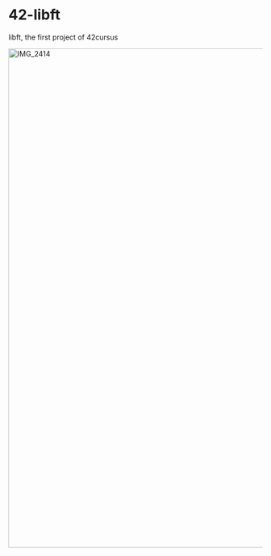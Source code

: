 # 42-libft
libft, the first project of 42cursus

<img width="991" alt="IMG_2414" src="https://user-images.githubusercontent.com/65933943/188049430-dec6f5a1-7b83-45b0-b413-1ed072aa3b8c.PNG">
